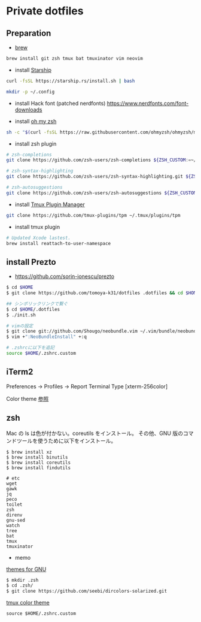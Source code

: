 # Private dotfiles

## Preparation

- [brew](https://brew.sh/)

```sh
brew install git zsh tmux bat tmuxinator vim neovim
```

- install [Starship](https://starship.rs/)

```sh
curl -fsSL https://starship.rs/install.sh | bash
```

```sh
mkdir -p ~/.config
```

- install Hack font (patched nerdfonts)
  https://www.nerdfonts.com/font-downloads

- install [oh my zsh](https://github.com/ohmyzsh/ohmyzsh)

```sh
sh -c "$(curl -fsSL https://raw.githubusercontent.com/ohmyzsh/ohmyzsh/master/tools/install.sh)"
```

- install zsh plugin

```sh
# zsh-completions
git clone https://github.com/zsh-users/zsh-completions ${ZSH_CUSTOM:=~/.oh-my-zsh/custom}/plugins/zsh-completions

# zsh-syntax-highlighting
git clone https://github.com/zsh-users/zsh-syntax-highlighting.git ${ZSH_CUSTOM:-~/.oh-my-zsh/custom}/plugins/zsh-syntax-highlighting

# zsh-autosuggestions
git clone https://github.com/zsh-users/zsh-autosuggestions ${ZSH_CUSTOM:-~/.oh-my-zsh/custom}/plugins/zsh-autosuggestions
```

- install [Tmux Plugin Manager](https://github.com/tmux-plugins/tpm)

```sh
git clone https://github.com/tmux-plugins/tpm ~/.tmux/plugins/tpm
```

- install tmux plugin

```sh
# Updated Xcode lastest.
brew install reattach-to-user-namespace
```





## install Prezto

- https://github.com/sorin-ionescu/prezto

```sh
$ cd $HOME
$ git clone https://github.com/tomoya-k31/dotfiles .dotfiles && cd $HOME/.dotfiles

## シンボリックリンクで繋ぐ
$ cd $HOME/.dotfiles
$ ./init.sh

# vimの設定
$ git clone git://github.com/Shougo/neobundle.vim ~/.vim/bundle/neobundle.vim
$ vim +":NeoBundleInstall" +:q

# .zshrcに以下を追記
source $HOME/.zshrc.custom
```

## iTerm2

Preferences -> Profiles -> Report Terminal Type [xterm-256color]

Color theme [参照](https://github.com/altercation/solarized/tree/master/iterm2-colors-solarized)

## zsh

Mac の ls は色が付かない。coreutils をインストール。
その他、GNU 版のコマンドツールを使うために以下をインストール。

```
$ brew install xz
$ brew install binutils
$ brew install coreutils
$ brew install findutils

# etc
wget
gawk
jq
peco
toilet
zsh
direnv
gnu-sed
watch
tree
bat
tmux
tmuxinator
```

- memo

[themes for GNU](https://github.com/seebi/dircolors-solarized)

```sh
$ mkdir .zsh
$ cd .zsh/
$ git clone https://github.com/seebi/dircolors-solarized.git
```

[tmux color theme](https://github.com/seebi/tmux-colors-solarized)

```
source $HOME/.zshrc.custom
```
